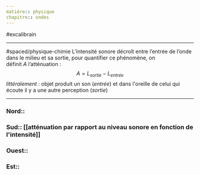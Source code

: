 ```yaml
---
matière:: physique
chapitre:: ondes
---
```

#excalibrain 
___
#spaced/physique-chimie 
L’intensité sonore décroît entre l’entrée de l’onde dans le milieu et sa sortie, pour quantifier ce phénomène, on définit $A$ l’atténuation :
$$A=L_{sortie}-L_{entrée}$$
*littéralement* : objet produit un son (*entrée*) et dans l'oreille de celui qui écoute il y a une autre perception (*sortie*)

---
### Nord::
### Sud:: [[atténuation par rapport au niveau sonore en fonction de l'intensité]]
### Ouest:: 
### Est:: 